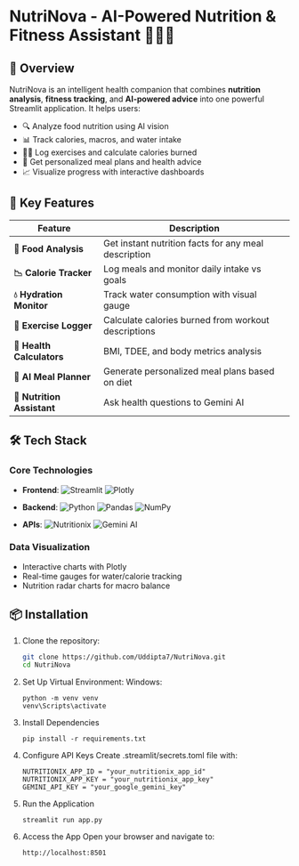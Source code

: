 # NutriNova - AI-Powered Nutrition & Fitness Assistant 🍏🏋️‍♂️

## 🌟 Overview
NutriNova is an intelligent health companion that combines **nutrition analysis**, **fitness tracking**, and **AI-powered advice** into one powerful Streamlit application. It helps users:

- 🔍 Analyze food nutrition using AI vision
- 📊 Track calories, macros, and water intake
- 🏋️‍♂️ Log exercises and calculate calories burned
- 🧠 Get personalized meal plans and health advice
- 📈 Visualize progress with interactive dashboards

## 🚀 Key Features
| Feature | Description |
|---------|-------------|
| **🍎 Food Analysis** | Get instant nutrition facts for any meal description |
| **📉 Calorie Tracker** | Log meals and monitor daily intake vs goals |
| **💧 Hydration Monitor** | Track water consumption with visual gauge |
| **🏃 Exercise Logger** | Calculate calories burned from workout descriptions |
| **🧮 Health Calculators** | BMI, TDEE, and body metrics analysis |
| **📅 AI Meal Planner** | Generate personalized meal plans based on diet |
| **🤖 Nutrition Assistant** | Ask health questions to Gemini AI |

## 🛠️ Tech Stack
### Core Technologies
- **Frontend**: 
  ![Streamlit](https://img.shields.io/badge/Streamlit-FF4B4B?style=flat&logo=Streamlit&logoColor=white)
  ![Plotly](https://img.shields.io/badge/Plotly-3F4F75?style=flat&logo=plotly)
  
- **Backend**: 
  ![Python](https://img.shields.io/badge/Python-3776AB?style=flat&logo=python&logoColor=white)
  ![Pandas](https://img.shields.io/badge/Pandas-150458?style=flat&logo=pandas)
  ![NumPy](https://img.shields.io/badge/NumPy-013243?style=flat&logo=numpy)

- **APIs**:
  ![Nutritionix](https://img.shields.io/badge/Nutritionix-00B140?style=flat)
  ![Gemini AI](https://img.shields.io/badge/Google_Gemini-4285F4?style=flat&logo=google)

### Data Visualization
- Interactive charts with Plotly
- Real-time gauges for water/calorie tracking
- Nutrition radar charts for macro balance

## 📦 Installation
1. Clone the repository:
   ```bash
   git clone https://github.com/Uddipta7/NutriNova.git
   cd NutriNova
2. Set Up Virtual Environment:
   Windows:
   ```
   python -m venv venv
   venv\Scripts\activate
3. Install Dependencies
   ```
   pip install -r requirements.txt
4. Configure API Keys
   Create .streamlit/secrets.toml file with:
   ```
   NUTRITIONIX_APP_ID = "your_nutritionix_app_id"
   NUTRITIONIX_APP_KEY = "your_nutritionix_app_key"
   GEMINI_API_KEY = "your_google_gemini_key"
5. Run the Application
   ```
   streamlit run app.py
6. Access the App
   Open your browser and navigate to:
   ```
   http://localhost:8501


